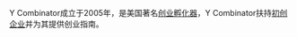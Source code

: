 Y Combinator成立于2005年，是美国著名[创业孵化器](https://baike.baidu.com/item/%E5%88%9B%E4%B8%9A%E5%AD%B5%E5%8C%96%E5%99%A8/313734?fromModule=lemma_inlink)，Y Combinator扶持[初创企业](https://baike.baidu.com/item/%E5%88%9D%E5%88%9B%E4%BC%81%E4%B8%9A/8115192?fromModule=lemma_inlink)并为其提供创业指南。